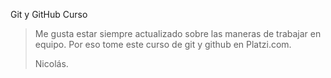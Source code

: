 Git y GitHub Curso

> Me gusta estar siempre actualizado sobre las maneras de trabajar en equipo. Por eso tome este curso de git y github en Platzi.com.
>
> Nicolás.
